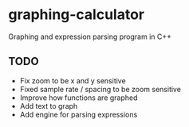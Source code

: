 # graphing-calculator

Graphing and expression parsing program in C++

## TODO

* Fix zoom to be x and y sensitive
* Fixed sample rate / spacing to be zoom sensitive
* Improve how functions are graphed
* Add text to graph
* Add engine for parsing expressions
